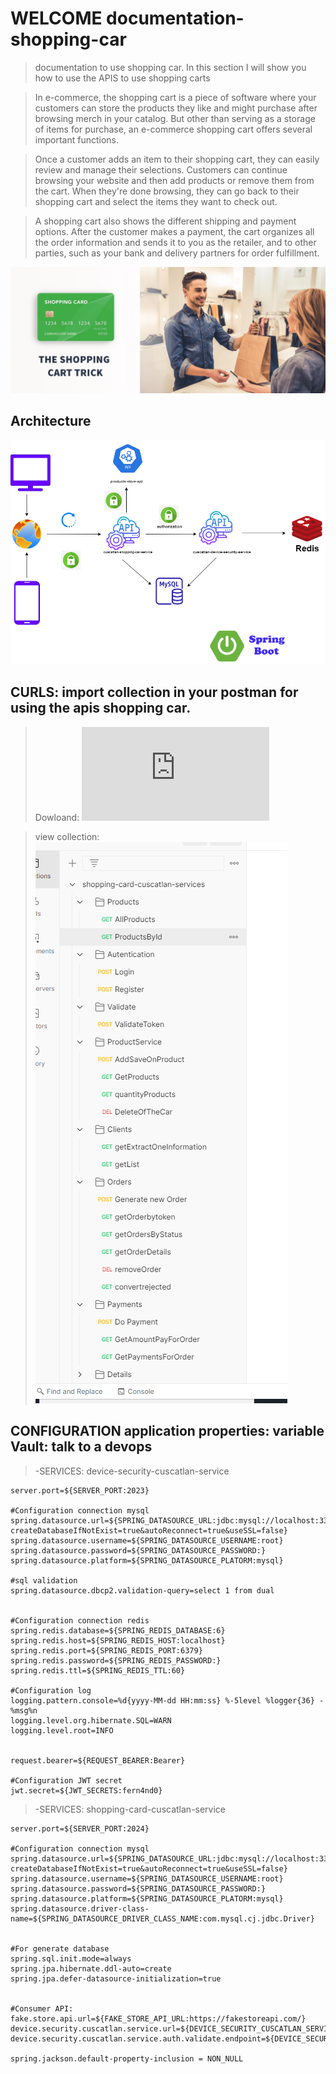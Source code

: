 # WELCOME documentation-shopping-car
>documentation to use shopping car. In this section I will show you how to use the APIS to use shopping carts

>In e-commerce, the shopping cart is a piece of software where your customers can store the products they like and might purchase after browsing merch in your catalog. But other than serving as a storage of items for purchase, an e-commerce shopping cart offers several important functions.

>Once a customer adds an item to their shopping cart, they can easily review and manage their selections.  Customers can continue browsing your website and then add products or remove them from the cart. When they're done browsing, they can go back to their shopping cart and select the items they want to check out.

>A shopping cart also shows the different shipping and payment options. After the customer makes a payment, the cart organizes all the order information and sends it to you as the retailer, and to other parties, such as your bank and delivery partners for order fulfillment.

 
![shoppingcard](https://github.com/FernandoClimaco/device-security-cuscatlan-service/blob/main/Shopping-cart-trick-1-1024x410.png)

##
## Architecture
![Architecture](https://github.com/FernandoClimaco/device-security-cuscatlan-service/blob/main/shoppingCardarquitecture.png)


##
## CURLS: import collection in your postman for using the apis shopping car.
>Dowloand:
![JSON COLLECTION](https://github.com/FernandoClimaco/shopping-car-cuscatlan-service/blob/main/src/main/resources/shopping-card-cuscatlan-services.postman_collection.json)

> view collection:
![collection](https://github.com/FernandoClimaco/shopping-car-cuscatlan-service/blob/main/CURLS.PNG)




## CONFIGURATION application properties: variable Vault: talk to a devops
>-SERVICES: device-security-cuscatlan-service 
>
>
 

```
server.port=${SERVER_PORT:2023}

#Configuration connection mysql
spring.datasource.url=${SPRING_DATASOURCE_URL:jdbc:mysql://localhost:3306/cuscatlanshoppingcard?createDatabaseIfNotExist=true&autoReconnect=true&useSSL=false}
spring.datasource.username=${SPRING_DATASOURCE_USERNAME:root}
spring.datasource.password=${SPRING_DATASOURCE_PASSWORD:}
spring.datasource.platform=${SPRING_DATASOURCE_PLATORM:mysql}

#sql validation
spring.datasource.dbcp2.validation-query=select 1 from dual


#Configuration connection redis
spring.redis.database=${SPRING_REDIS_DATABASE:6}
spring.redis.host=${SPRING_REDIS_HOST:localhost}
spring.redis.port=${SPRING_REDIS_PORT:6379}
spring.redis.password=${SPRING_REDIS_PASSWORD:}
spring.redis.ttl=${SPRING_REDIS_TTL:60}

#Configuration log
logging.pattern.console=%d{yyyy-MM-dd HH:mm:ss} %-5level %logger{36} - %msg%n
logging.level.org.hibernate.SQL=WARN
logging.level.root=INFO


request.bearer=${REQUEST_BEARER:Bearer}

#Configuration JWT secret
jwt.secret=${JWT_SECRETS:fern4nd0}

```


>
>



>-SERVICES: shopping-card-cuscatlan-service

```
server.port=${SERVER_PORT:2024}

#Configuration connection mysql
spring.datasource.url=${SPRING_DATASOURCE_URL:jdbc:mysql://localhost:3306/cuscatlanshoppingcard?createDatabaseIfNotExist=true&autoReconnect=true&useSSL=false}
spring.datasource.username=${SPRING_DATASOURCE_USERNAME:root}
spring.datasource.password=${SPRING_DATASOURCE_PASSWORD:}
spring.datasource.platform=${SPRING_DATASOURCE_PLATORM:mysql}
spring.datasource.driver-class-name=${SPRING_DATASOURCE_DRIVER_CLASS_NAME:com.mysql.cj.jdbc.Driver}


#For generate database
spring.sql.init.mode=always
spring.jpa.hibernate.ddl-auto=create
spring.jpa.defer-datasource-initialization=true


#Consumer API:
fake.store.api.url=${FAKE_STORE_API_URL:https://fakestoreapi.com/}
device.security.cuscatlan.service.url=${DEVICE_SECURITY_CUSCATLAN_SERVICE_URL:http://localhost:2023}
device.security.cuscatlan.service.auth.validate.endpoint=${DEVICE_SECURITY_CUSCATLAN_SERVICE_AUTH_VALIDATE_ENDPOINT:/auth/validation}

spring.jackson.default-property-inclusion = NON_NULL
```